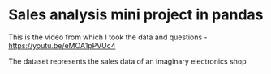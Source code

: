 # Sales analysis mini project in pandas
This is the video from which I took the data and questions - https://youtu.be/eMOA1pPVUc4 

The dataset represents the sales data of an imaginary electronics shop 